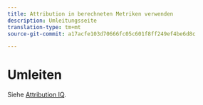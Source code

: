 ```yaml
---
title: Attribution in berechneten Metriken verwenden
description: Umleitungsseite
translation-type: tm+mt
source-git-commit: a17acfe103d70666fc05c601f8ff249ef4be6d8c

---
```



# Umleiten

Siehe [Attribution IQ](../c-panels/attribution/attribution.md).
